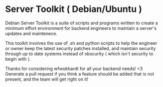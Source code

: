 # Server Toolkit ( Debian/Ubuntu )
Debian Server Toolkit is a suite of scripts and programs written to create a minimum effort environment for backend engineers to maintain a server's updates and maintenece. 

This toolkit involves the use of .sh and python scripts to help the engineer or owner keep the latest security patches installed, and maintain security through up to date systems instead of obscurity ( which isn't security to begin with ). 


Thanks for considering wfwokhardt for all your backend needs! <3 
Generate a pull request if you think a feature should be added that is not present, and the team will get right on it! 

